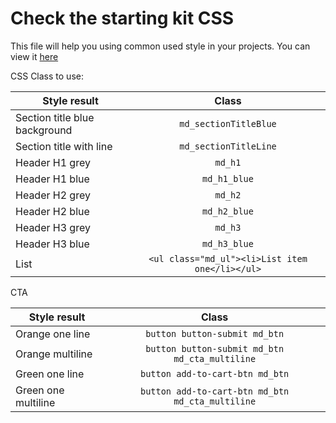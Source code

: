 # Check the starting kit CSS

This file will help you using common used style in your projects.
You can view it [here](https://mediativecreative.github.io/starter-kit/)

CSS Class to use:

| Style result	| Class			|
| ------------- |:-------------:|
| Section title blue background | `md_sectionTitleBlue` |
| Section title with line | `md_sectionTitleLine` |
| Header H1 grey | `md_h1` |
| Header H1 blue | `md_h1_blue` |
| Header H2 grey | `md_h2` |
| Header H2 blue | `md_h2_blue` |
| Header H3 grey | `md_h3` |
| Header H3 blue | `md_h3_blue` |
| List | `<ul class="md_ul"><li>List item one</li></ul>`  |

CTA

| Style result	| Class			|
| ------------- |:-------------:|
| Orange one line | `button button-submit md_btn` |
| Orange multiline | `button button-submit md_btn md_cta_multiline` |
| Green one line | `button add-to-cart-btn md_btn` |
| Green one multiline | `button add-to-cart-btn md_btn md_cta_multiline` |


